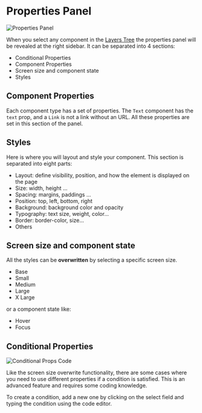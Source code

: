 # Properties Panel

![Properties Panel](assets/properties-panel.png)

When you select any component in the [Layers Tree](./layers) the properties panel will be revealed at the right sidebar. It can be separated into 4 sections:

- Conditional Properties
- Component Properties
- Screen size and component state
- Styles

## Component Properties

Each component type has a set of properties. The `Text` component has the `text` prop, and a `Link` is not a link without an URL. All these properties are set in this section of the panel.

## Styles

Here is where you will layout and style your component. This section is separated into eight parts:

- Layout: define visibility, position, and how the element is displayed on the page
- Size: width, height ...
- Spacing: margins, paddings ...
- Position: top, left, bottom, right
- Background: background color and opacity
- Typography: text size, weight, color...
- Border: border-color, size...
- Others

## Screen size and component state

All the styles can be **overwritten** by selecting a specific screen size.

- Base
- Small
- Medium
- Large
- X Large

or a component state like:

- Hover
- Focus

## Conditional Properties

![Conditional Props Code](assets/conditional-props.png)

Like the screen size overwrite functionality, there are some cases where you need to use different properties if a condition is satisfied. This is an advanced feature and requires some coding knowledge.

To create a condition, add a new one by clicking on the select field and typing the condition using the code editor.